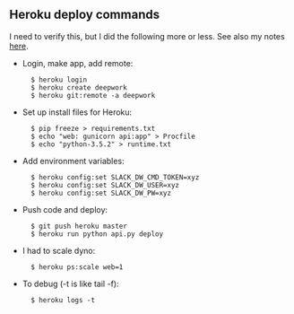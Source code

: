 ## Heroku deploy commands

I need to verify this, but I did the following more or less. See also my notes [here](http://bobbelderbos.com/2016/12/learning-flask-building-quote-app/).

* Login, make app, add remote:

		$ heroku login
		$ heroku create deepwork
		$ heroku git:remote -a deepwork

* Set up install files for Heroku:

		$ pip freeze > requirements.txt
		$ echo "web: gunicorn api:app" > Procfile
		$ echo "python-3.5.2" > runtime.txt

* Add environment variables:

		$ heroku config:set SLACK_DW_CMD_TOKEN=xyz
		$ heroku config:set SLACK_DW_USER=xyz
		$ heroku config:set SLACK_DW_PW=xyz

* Push code and deploy:

		$ git push heroku master  
		$ heroku run python api.py deploy

* I had to scale dyno:

		$ heroku ps:scale web=1

* To debug (-t is like tail -f):

		$ heroku logs -t
